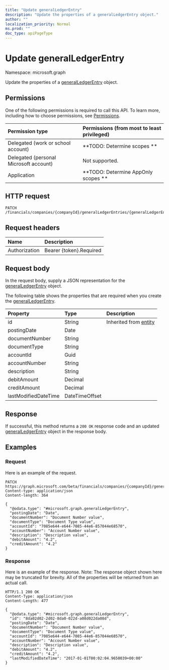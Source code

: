 ```yaml
---
title: "Update generalLedgerEntry"
description: "Update the properties of a generalLedgerEntry object."
author: ""
localization_priority: Normal
ms.prod: ""
doc_type: apiPageType
---
```


# Update generalLedgerEntry

Namespace: microsoft.graph

Update the properties of a [generalLedgerEntry](../resources/generalledgerentry.md) object.

## Permissions
One of the following permissions is required to call this API. To learn more, including how to choose permissions, see [Permissions](/concepts/permissions-reference.md).

|Permission type|Permissions (from most to least privileged)|
|:---|:---|
|Delegated (work or school account)|**TODO: Determine scopes **|
|Delegated (personal Microsoft account)|Not supported.|
|Application|**TODO: Determine AppOnly scopes **|

## HTTP request
<!-- {
  "blockType": "ignored"
}
-->
``` http
PATCH /financials/companies/{companyId}/generalLedgerEntries/{generalLedgerEntryId}
```

## Request headers
|Name|Description|
|:---|:---|
|Authorization|Bearer {token}.Required|

## Request body
In the request body, supply a JSON representation for the [generalLedgerEntry](../resources/generalledgerentry.md) object.

The following table shows the properties that are required when you create the [generalLedgerEntry](../resources/generalledgerentry.md).

|Property|Type|Description|
|:---|:---|:---|
|id|String| Inherited from [entity](../resources/entity.md)|
|postingDate|Date||
|documentNumber|String||
|documentType|String||
|accountId|Guid||
|accountNumber|String||
|description|String||
|debitAmount|Decimal||
|creditAmount|Decimal||
|lastModifiedDateTime|DateTimeOffset||



## Response
If successful, this method returns a `200 OK` response code and an updated [generalLedgerEntry](../resources/generalledgerentry.md) object in the response body.

## Examples

### Request
Here is an example of the request.
<!-- {
  "blockType": "request",
  "name": "update_generalledgerentry"
}
-->
``` http
PATCH https://graph.microsoft.com/beta/financials/companies/{companyId}/generalLedgerEntries/{generalLedgerEntryId}
Content-type: application/json
Content-length: 364

{
  "@odata.type": "#microsoft.graph.generalLedgerEntry",
  "postingDate": "Date",
  "documentNumber": "Document Number value",
  "documentType": "Document Type value",
  "accountId": "7085e644-e644-7085-44e6-857044e68570",
  "accountNumber": "Account Number value",
  "description": "Description value",
  "debitAmount": "4.2",
  "creditAmount": "4.2"
}
```

### Response
Here is an example of the response. Note: The response object shown here may be truncated for brevity. All of the properties will be returned from an actual call.
<!-- {
  "blockType": "response",
  "truncated": true
}
-->
``` http
HTTP/1.1 200 OK
Content-Type: application/json
Content-Length: 477

{
  "@odata.type": "#microsoft.graph.generalLedgerEntry",
  "id": "8da02d02-2d02-8da0-022d-a08d022da08d",
  "postingDate": "Date",
  "documentNumber": "Document Number value",
  "documentType": "Document Type value",
  "accountId": "7085e644-e644-7085-44e6-857044e68570",
  "accountNumber": "Account Number value",
  "description": "Description value",
  "debitAmount": "4.2",
  "creditAmount": "4.2",
  "lastModifiedDateTime": "2017-01-01T00:02:04.9650039+00:00"
}
```

